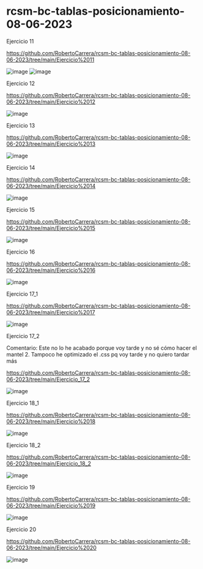 # rcsm-bc-tablas-posicionamiento-08-06-2023

 Ejercicio 11
 
https://github.com/RobertoCarrera/rcsm-bc-tablas-posicionamiento-08-06-2023/tree/main/Ejercicio%2011

![image](https://github.com/RobertoCarrera/rcsm-bc-tablas-posicionamiento-08-06-2023/assets/24571167/757849ed-ba40-42f9-88a6-0c20f6ad6e7d)
![image](https://github.com/RobertoCarrera/rcsm-bc-tablas-posicionamiento-08-06-2023/assets/24571167/e01a016e-d8be-4b7a-92db-66f65f434323)

Ejercicio 12

https://github.com/RobertoCarrera/rcsm-bc-tablas-posicionamiento-08-06-2023/tree/main/Ejercicio%2012

![image](https://github.com/RobertoCarrera/rcsm-bc-tablas-posicionamiento-08-06-2023/assets/24571167/c008e890-2157-4315-a617-b78c93768007)

Ejercicio 13

https://github.com/RobertoCarrera/rcsm-bc-tablas-posicionamiento-08-06-2023/tree/main/Ejercicio%2013

![image](https://github.com/RobertoCarrera/rcsm-bc-tablas-posicionamiento-08-06-2023/assets/24571167/10e2d288-80f9-44d0-ba89-d4bc2c57bea2)

Ejercicio 14

https://github.com/RobertoCarrera/rcsm-bc-tablas-posicionamiento-08-06-2023/tree/main/Ejercicio%2014

![image](https://github.com/RobertoCarrera/rcsm-bc-tablas-posicionamiento-08-06-2023/assets/24571167/935f5a97-cfe9-4d0a-bf6a-cbdc03a8d8a4)

Ejercicio 15

https://github.com/RobertoCarrera/rcsm-bc-tablas-posicionamiento-08-06-2023/tree/main/Ejercicio%2015

![image](https://github.com/RobertoCarrera/rcsm-bc-tablas-posicionamiento-08-06-2023/assets/24571167/883d61e0-4aac-4643-a9ac-bc9efc282172)

Ejercicio 16

https://github.com/RobertoCarrera/rcsm-bc-tablas-posicionamiento-08-06-2023/tree/main/Ejercicio%2016

![image](https://github.com/RobertoCarrera/rcsm-bc-tablas-posicionamiento-08-06-2023/assets/24571167/ab7ff347-3156-41f3-bc9f-325ee72ee319)

Ejercicio 17_1

https://github.com/RobertoCarrera/rcsm-bc-tablas-posicionamiento-08-06-2023/tree/main/Ejercicio%2017

![image](https://github.com/RobertoCarrera/rcsm-bc-tablas-posicionamiento-08-06-2023/assets/24571167/e1ff702a-da95-4323-a9df-f726d7088cf6)

Ejercicio 17_2

Comentario: Este no lo he acabado porque voy tarde y no sé cómo hacer el mantel 2. Tampoco he optimizado el .css pq voy tarde y no quiero tardar más

https://github.com/RobertoCarrera/rcsm-bc-tablas-posicionamiento-08-06-2023/tree/main/Ejercicio_17_2

![image](https://github.com/RobertoCarrera/rcsm-bc-tablas-posicionamiento-08-06-2023/assets/24571167/05ee6268-38c3-40d9-b576-24c27fc7e886)

Ejercicio 18_1

https://github.com/RobertoCarrera/rcsm-bc-tablas-posicionamiento-08-06-2023/tree/main/Ejercicio%2018

![image](https://github.com/RobertoCarrera/rcsm-bc-tablas-posicionamiento-08-06-2023/assets/24571167/04603689-737c-4113-810a-08bf13e82d65)

Ejercicio 18_2

https://github.com/RobertoCarrera/rcsm-bc-tablas-posicionamiento-08-06-2023/tree/main/Ejercicio_18_2

![image](https://github.com/RobertoCarrera/rcsm-bc-tablas-posicionamiento-08-06-2023/assets/24571167/afe579ec-9141-4f26-9746-81dac3a355c9)

Ejercicio 19

https://github.com/RobertoCarrera/rcsm-bc-tablas-posicionamiento-08-06-2023/tree/main/Ejercicio%2019

![image](https://github.com/RobertoCarrera/rcsm-bc-tablas-posicionamiento-08-06-2023/assets/24571167/c352536b-a46e-4a7f-80e5-4e04075d11ea)

Ejercicio 20

https://github.com/RobertoCarrera/rcsm-bc-tablas-posicionamiento-08-06-2023/tree/main/Ejercicio%2020

![image](https://github.com/RobertoCarrera/rcsm-bc-tablas-posicionamiento-08-06-2023/assets/24571167/1df2402c-a757-4888-b13e-9ab4ec537e76)
